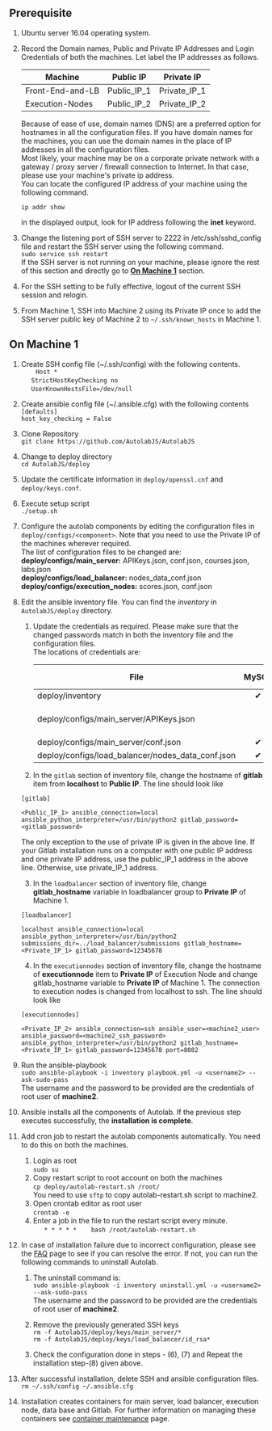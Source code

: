 Prerequisite
------------


1. Ubuntu server 16.04 operating system.
1. Record the Domain names, Public and Private IP Addresses and Login Credentials of both the machines. Let label the IP addresses as follows.

    | Machine | Public IP  | Private IP |
    |-------- |:----------:|:----------:|
    | Front-End-and-LB | Public_IP_1 | Private_IP_1 |
    | Execution-Nodes  | Public_IP_2 | Private_IP_2 |

    Because of ease of use, domain names (DNS) are a preferred option for hostnames in all the configuration files. If you have domain names for the machines, you can use the domain names in the place of IP addresses in all the configuration files.    
Most likely, your machine may be on a corporate private network with a gateway / proxy server / firewall connection to Internet. In that case, please use your machine's private ip address.    
You can locate the configured IP address of your machine using the following command.    
    ```
    ip addr show
    ```
    in the displayed output, look for IP address following the **inet** keyword.

1. Change the listening port of SSH server to 2222 in /etc/ssh/sshd_config file and restart the SSH server using
the following command.    
`sudo service ssh restart`     
    If the SSH server is not running on your machine, please ignore the rest of this section and directly go to **[On Machine 1](https://github.com/AutolabJS/AutolabJS/wiki/v0.2-beta-Deployment-on-Two-Machines#on-machine-1)** section.
1. For the SSH setting to be fully effective, logout of the current SSH session and relogin.
1. From Machine 1, SSH into Machine 2 using its Private IP once to add the SSH server public key of Machine 2  to `~/.ssh/known_hosts` in Machine 1.

On Machine 1
------------

1. Create SSH config file (~/.ssh/config) with the following contents.    
`    Host *`    
        &nbsp;&nbsp;&nbsp;&nbsp; `StrictHostKeyChecking no`    
        &nbsp;&nbsp;&nbsp;&nbsp; `UserKnownHostsFile=/dev/null`
1. Create ansible config file (~/.ansible.cfg) with the following contents    
`[defaults]`    
`host_key_checking = False`    
1. Clone Repository    
 `git clone https://github.com/AutolabJS/AutolabJS`
1. Change to deploy directory    
 `cd AutolabJS/deploy`
1. Update the certificate information in `deploy/openssl.cnf` and `deploy/keys.conf`.
1. Execute setup script    
 `./setup.sh`
1. Configure the autolab components by editing the configuration files in `deploy/configs/<component>`. Note that you need to use the Private IP of the machines wherever required.    
The list of configuration files to be changed are:    
**deploy/configs/main_server:** APIKeys.json, conf.json, courses.json, labs.json    
**deploy/configs/load_balancer:** nodes_data_conf.json    
**deploy/configs/execution_nodes:** scores.json, conf.json    
1. Edit the ansible inventory file. You can find the *inventory* in `AutolabJS/deploy` directory.
    1. Update the credentials as required. Please make sure that the changed passwords match in both the inventory file and the configuration files.   
     The locations of credentials are:    

        | File | MySQL  | GitLab | Main Server |
        |-------- |:----------:|:----------:|:----------:|
        | deploy/inventory | &#10004; | &#10004; |  |
        | deploy/configs/main_server/APIKeys.json |  |  | &#10004; (for /admin route) |
        | deploy/configs/main_server/conf.json | &#10004; | &#10004; |  |
        | deploy/configs/load_balancer/nodes_data_conf.json | &#10004; |  |  |

     
    2. In the `gitlab` section of inventory file, change the hostname of **gitlab** item from **localhost** to **Public IP**. The line should look like    
    ```
    [gitlab]    

    <Public_IP_1> ansible_connection=local ansible_python_interpreter=/usr/bin/python2 gitlab_password=<gitlab_password>
    ```
    The only exception to the use of private IP is given in the above line. If your Gitlab installation runs on a computer with one public IP address and one private IP address, use the public_IP_1 address in the above line. Otherwise, use private_IP_1 address.    

   3. In the `loadbalancer` section of inventory file, change **gitlab_hostname** variable in loadbalancer group to **Private IP** of Machine 1.    
    ```
    [loadbalancer]    

    localhost ansible_connection=local ansible_python_interpreter=/usr/bin/python2 submissions_dir=../load_balancer/submissions gitlab_hostname=<Private_IP_1> gitlab_password=12345678
    ```
   4. In the `executionnodes` section of inventory file, change the hostname of **executionnode** item to **Private IP** of Execution Node and change gitlab_hostname variable to **Private IP** of Machine 1. The connection to execution nodes is changed from localhost to ssh. The line should look like    
    ```
    [executionnodes]    

    <Private_IP_2> ansible_connection=ssh ansible_user=<machine2_user> ansible_password=<machine2_ssh_password> ansible_python_interpreter=/usr/bin/python2 gitlab_hostname=<Private_IP_1> gitlab_password=12345678 port=8082
    ```
1. Run the ansible-playbook    
 `sudo ansible-playbook -i inventory playbook.yml -u <username2> --ask-sudo-pass`    
   The username and the password to be provided are the credentials of root user of **machine2**.

1. Ansible installs all the components of Autolab. If the previous step executes successfully, the **installation is complete**.

1. Add cron job to restart the autolab components automatically. You need to do this on both the machines.
    1. Login as root    
       `sudo su`
    1. Copy restart script to root account on both the machines   
       `cp deploy/autolab-restart.sh /root/`    
       You need to use `sftp` to copy autolab-restart.sh script to machine2.
    1. Open crontab editor as root user    
       `crontab -e`
    1. Enter a job in the file to run the restart script every minute.    
       `   * * * * *	bash /root/autolab-restart.sh`


1. In case of installation failure due to incorrect configuration, please see the [FAQ](https://github.com/AutolabJS/AutolabJS/wiki/v0.2.0-FAQs) page to see if you can resolve the error. If not, you can run the following commands to uninstall Autolab.   
    1. The uninstall command is:    
      `sudo ansible-playbook -i inventory uninstall.yml -u <username2> --ask-sudo-pass`    
   The username and the password to be provided are the credentials of root user of **machine2**.

    1. Remove the previously generated SSH keys    
       `rm -f AutolabJS/deploy/keys/main_server/*`    
       `rm -f AutolabJS/deploy/keys/load_balancer/id_rsa*`    

    1. Check the configuration done in steps - (6), (7) and Repeat the installation step-(8) given above.

1. After successful installation, delete SSH and ansible configuration files.    
`rm ~/.ssh/config ~/.ansible.cfg`

1. Installation creates containers for main server, load balancer, execution node, data base and Gitlab. For further information on managing these containers see [container maintenance](https://github.com/AutolabJS/AutolabJS/wiki/v0.2.0-Container-Maintenance) page.



